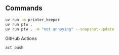 ## Commands

```sh
uv run -m printer_keeper
uv run ptw .
uv run ptw . -m "not annoying" --snapshot-update
```

GitHub Actions

```sh
act push
```
